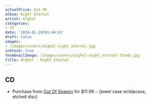 ```yaml
---
actualPrice: $11.99
album: Night Eternal
artist: Alghol
categories:
- CD
date: '2024-01-26T01:44:01'
draft: false
images:
- /images/covers/alghol-night_eternal.jpg
inStock: true
thumbnailImage: /images/covers/alghol-night_eternal-thumb.jpg
title: Alghol - Night Eternal
---
```


## CD
* Purchase from [Out Of Season](https://www.outofseasonlabel.com/products/alghol-night-eternal-deluxe-cd-jewel-case-w-slipcase-etched-disc) for $11.99 :: (jewel case w/slipcase, etched disc)
